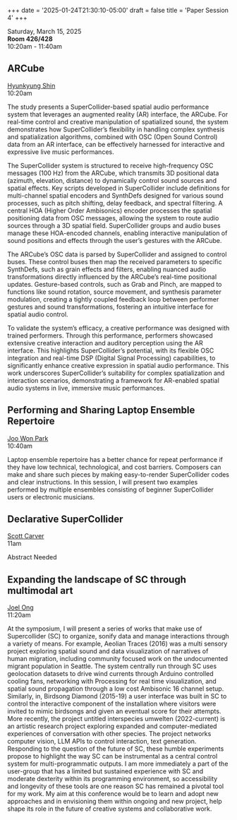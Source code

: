 
+++
date = '2025-01-24T21:30:10-05:00'
draft = false
title = 'Paper Session 4'
+++

Saturday, March 15, 2025  
**Room 426/428**  
10:20am - 11:40am  

## ARCube

[Hyunkyung Shin](/bios/#hyunkyung-shin)  
10:20am

The study presents a SuperCollider-based spatial audio performance system that leverages an augmented reality (AR) interface, the ARCube. For real-time control and creative manipulation of spatialized sound, the system demonstrates how SuperCollider’s flexibility in handling complex synthesis and spatialization algorithms, combined with OSC (Open Sound Control) data from an AR interface, can be effectively harnessed for interactive and expressive live music performances.

The SuperCollider system is structured to receive high-frequency OSC messages (100 Hz) from the ARCube, which transmits 3D positional data (azimuth, elevation, distance) to dynamically control sound sources and spatial effects. Key scripts developed in SuperCollider include definitions for multi-channel spatial encoders and SynthDefs designed for various sound processes, such as pitch shifting, delay feedback, and spectral filtering. A central HOA (Higher Order Ambisonics) encoder processes the spatial positioning data from OSC messages, allowing the system to route audio sources through a 3D spatial field. SuperCollider groups and audio buses manage these HOA-encoded channels, enabling interactive manipulation of sound positions and effects through the user’s gestures with the ARCube.

The ARCube’s OSC data is parsed by SuperCollider and assigned to control buses. These control buses then map the received parameters to specific SynthDefs, such as grain effects and filters, enabling nuanced audio transformations directly influenced by the ARCube’s real-time positional updates. Gesture-based controls, such as Grab and Pinch, are mapped to functions like sound rotation, source movement, and synthesis parameter modulation, creating a tightly coupled feedback loop between performer gestures and sound transformations, fostering an intuitive interface for spatial audio control.

To validate the system’s efficacy, a creative performance was designed with trained performers. Through this performance, performers showcased extensive creative interaction and auditory perception using the AR interface. This highlights SuperCollider’s potential, with its flexible OSC integration and real-time DSP (Digital Signal Processing) capabilities, to significantly enhance creative expression in spatial audio performance. This work underscores SuperCollider’s suitability for complex spatialization and interaction scenarios, demonstrating a framework for AR-enabled spatial audio systems in live, immersive music performances.

## Performing and Sharing Laptop Ensemble Repertoire

[Joo Won Park](/bios/#joo-won-park)  
10:40am

Laptop ensemble repertoire has a better chance for repeat performance if they have low technical, technological, and cost barriers. Composers can make and share such pieces by making easy-to-render SuperCollider codes and clear instructions. In this session, I will present two examples performed by multiple ensembles consisting of beginner SuperCollider users or electronic musicians.

## Declarative SuperCollider

[Scott Carver](/bios/#scott-carver)  
11am

Abstract Needed

## Expanding the landscape of SC through multimodal art

[Joel Ong](/bios/#joel-ong)  
11:20am

At the symposium, I will present a series of works that make use of Supercollider (SC) to organize, sonify data and manage interactions through a variety of means. For example, Aeolian Traces (2016) was a multi sensory project exploring spatial sound and data visualization of narratives of human migration, including community focused work on the undocumented migrant population in Seattle. The system centrally run through SC uses geolocation datasets to drive wind currents through Arduino controlled cooling fans, networking with Processing for real time visualization, and spatial sound propagation through a low cost Ambisonic 16 channel setup. Similarly, in, Birdsong Diamond (2015-19) a user interface was built in SC to control the interactive component of the installation where visitors were invited to mimic birdsongs and given an eventual score for their attempts. More recently, the project untitled interspecies umwelten (2022-current) is an artistic research project exploring expanded and computer-mediated experiences of conversation with other species.  The project networks computer vision, LLM APIs to control interaction, text generation.  Responding to the question of the future of SC, these humble experiments propose to highlight the way SC can be instrumental as a central control system for multi-programmatic outputs.  I am more immediately a part of the user-group that has a limited but sustained experience with SC and moderate dexterity within its programming environment, so accessibility and longevity of these tools are one reason SC has remained a pivotal tool for my work. My aim at this conference would be to learn and adopt new approaches and in envisioning them within ongoing and new project, help shape its role in the future of creative systems and collaborative work.

